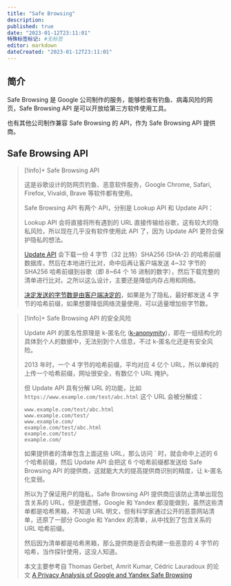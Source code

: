 ```yaml
---
title: "Safe Browsing"
description:
published: true
date: "2023-01-12T23:11:01"
特殊标签标记: #无标签
editor: markdown
dateCreated: "2023-01-12T23:11:01"
---
```


## 简介

Safe Browsing 是 Google 公司制作的服务，能够检查有钓鱼、病毒风险的网页，Safe Browsing API 是可以开放给第三方软件使用工具。

也有其他公司制作兼容 Safe Browsing 的 API，作为 Safe Browsing API 提供商。

## Safe Browsing API

> [!info]+ Safe Browsing API
>
> 这是谷歌设计的防网页钓鱼、恶意软件服务，Google Chrome, Safari, Firefox, Vivaldi, Brave 等软件都有使用。
>
> Safe Browsing API 有两个 API，分别是 Lookup API 和 Update API：
>
> Lookup API 会将直接将所有遇到的 URL 直接传输给谷歌，这有较大的隐私风险，所以现在几乎没有软件使用此 API 了，因为 Update API 更符合保护隐私的想法。
>
> [Update API](https://developers.google.com/safe-browsing/v4/update-api) 会下载一份 4 字节（32 比特）SHA256 (SHA-2) 的哈希前缀数据库，然后在本地进行比对，命中后再让客户端发送 4~32 字节的 SHA256 哈希前缀到谷歌（即 8~64 个 16 进制的数字），然后下载完整的清单进行比对。之所以这么设计，主要还是降低内存占用和网络。
>
> [决定发送的字节数是由客户端决定的](https://github.com/google/safebrowsing/issues/41)，如果是为了隐私，最好都发送 4 字节的哈希前缀，如果想要降低网络流量使用，可以适量增加些字节数。

> [!info]+ Safe Browsing API 的安全风险
>
> Update API 的匿名性原理是 k-匿名化 ([k-anonymity](https://en.wikipedia.org/wiki/K-anonymity))，即在一组结构化的具体到个人的数据中，无法别到个人信息，不过 k-匿名化还是有安全风险。
>
> 2013 年时，一个 4 字节的哈希前缀，平均对应 4 亿个 URL，所以单纯的上传一个哈希前缀，网址很安全，有数亿个 URL 掩护。
>
> 但 Update API 具有分解 URL 的功能，比如 `https://www.example.com/test/abc.html` 这个 URL 会被分解成：
> 
> ```
> www.example.com/test/abc.html
> www.example.com/test/
> www.example.com/
> example.com/test/abc.html
> example.com/test/
> example.com/
> ```
>
> 如果提供者的清单包含上面这些 URL，那么访问 ` 时，就会命中上述的 6 个哈希前缀，然后 Update API 会把这 6 个哈希前缀都发送给 Safe Browsing API 的提供商，这就能大大的提高提供商识别的精度，让 k-匿名化变弱。
>
> 所以为了保证用户的隐私，Safe Browsing API 提供商应该防止清单出现包含关系的 URL，但是很遗憾，Google 和 Yandex 都没能做到，虽然这些清单都是哈希黑箱，不知道 URL 明文，但有科学家通过公开的恶意网站清单，还原了一部分 Google 和 Yandex 的清单，从中找到了包含关系的 URL 哈希前缀。
>
> 然后因为清单都是哈希黑箱，那么提供商是否会构建一些恶意的 4 字节的哈希，当作探针使用，这没人知道。
>
> 本文主要参考自 Thomas Gerbet, Amrit Kumar, Cédric Lauradoux 的论文 [A Privacy Analysis of Google and Yandex Safe Browsing](https://hal.inria.fr/hal-01120186v4)
